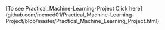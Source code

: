 [To see Practical_Machine-Learning-Project Click here] (github.com/memed01/Practical_Machine-Learning-Project/blob/master/Practical_Machine_Learning_Project.html)
